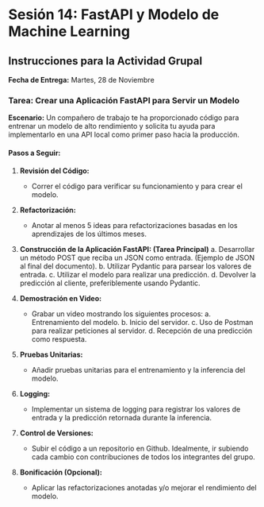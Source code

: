 # Sesión 14: FastAPI y Modelo de Machine Learning

## Instrucciones para la Actividad Grupal

**Fecha de Entrega:** Martes, 28 de Noviembre

### Tarea: Crear una Aplicación FastAPI para Servir un Modelo

**Escenario:**
Un compañero de trabajo te ha proporcionado código para entrenar un modelo de alto rendimiento y solicita tu ayuda para implementarlo en una API local como primer paso hacia la producción.

#### Pasos a Seguir:

1. **Revisión del Código:**

   - Correr el código para verificar su funcionamiento y para crear el modelo.

2. **Refactorización:**

   - Anotar al menos 5 ideas para refactorizaciones basadas en los aprendizajes de los últimos meses.

3. **Construcción de la Aplicación FastAPI: (Tarea Principal)**
   a. Desarrollar un método POST que reciba un JSON como entrada. (Ejemplo de JSON al final del documento).
   b. Utilizar Pydantic para parsear los valores de entrada.
   c. Utilizar el modelo para realizar una predicción.
   d. Devolver la predicción al cliente, preferiblemente usando Pydantic.

4. **Demostración en Video:**

   - Grabar un video mostrando los siguientes procesos:
     a. Entrenamiento del modelo.
     b. Inicio del servidor.
     c. Uso de Postman para realizar peticiones al servidor.
     d. Recepción de una predicción como respuesta.

5. **Pruebas Unitarias:**

   - Añadir pruebas unitarias para el entrenamiento y la inferencia del modelo.

6. **Logging:**

   - Implementar un sistema de logging para registrar los valores de entrada y la predicción retornada durante la inferencia.

7. **Control de Versiones:**

   - Subir el código a un repositorio en Github. Idealmente, ir subiendo cada cambio con contribuciones de todos los integrantes del grupo.

8. **Bonificación (Opcional):**
   - Aplicar las refactorizaciones anotadas y/o mejorar el rendimiento del modelo.
